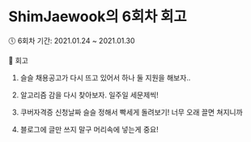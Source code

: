 # ShimJaewook의 6회차 회고

🕔 6회차 기간: 2021.01.24 ~ 2021.01.30

📝 회고

1. 슬슬 채용공고가 다시 뜨고 있어서 하나 둘 지원을 해보자..

2. 알고리즘 감을 다시 찾아보자. 일주일 세문제씩!

3. 쿠버자격증 신청날짜 슬슬 정해서 빡세게 돌려보기! 너무 오래 끌면 쳐지니까

4. 블로그에 글만 쓰지 말구 머리속에 넣는게 중요!
